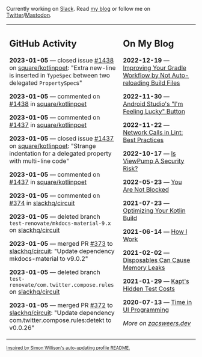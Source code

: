 Currently working on [Slack](https://slack.com/). Read [my blog](https://zacsweers.dev/) or follow me on [Twitter](https://twitter.com/ZacSweers)/[Mastodon](https://hachyderm.io/@ZacSweers).

<table><tr><td valign="top" width="60%">

## GitHub Activity
<!-- githubActivity starts -->
**2023-01-05** — closed issue [#1438](https://github.com/square/kotlinpoet/issues/1438) on [square/kotlinpoet](https://github.com/square/kotlinpoet): "Extra new-line is inserted in `TypeSpec` between two delegated `PropertySpec`s"

**2023-01-05** — commented on [#1438](https://github.com/square/kotlinpoet/issues/1438#issuecomment-1372642971) in [square/kotlinpoet](https://github.com/square/kotlinpoet)

**2023-01-05** — commented on [#1437](https://github.com/square/kotlinpoet/issues/1437#issuecomment-1372623475) in [square/kotlinpoet](https://github.com/square/kotlinpoet)

**2023-01-05** — closed issue [#1437](https://github.com/square/kotlinpoet/issues/1437) on [square/kotlinpoet](https://github.com/square/kotlinpoet): "Strange indentation for a delegated property with multi-line code"

**2023-01-05** — commented on [#1437](https://github.com/square/kotlinpoet/issues/1437#issuecomment-1372616264) in [square/kotlinpoet](https://github.com/square/kotlinpoet)

**2023-01-05** — commented on [#374](https://github.com/slackhq/circuit/pull/374#issuecomment-1372284829) in [slackhq/circuit](https://github.com/slackhq/circuit)

**2023-01-05** — deleted branch `test-renovate/mkdocs-material-9.x` on [slackhq/circuit](https://github.com/slackhq/circuit)

**2023-01-05** — merged PR [#373](https://github.com/slackhq/circuit/pull/373) to [slackhq/circuit](https://github.com/slackhq/circuit): "Update dependency mkdocs-material to v9.0.2"

**2023-01-05** — deleted branch `test-renovate/com.twitter.compose.rules` on [slackhq/circuit](https://github.com/slackhq/circuit)

**2023-01-05** — merged PR [#372](https://github.com/slackhq/circuit/pull/372) to [slackhq/circuit](https://github.com/slackhq/circuit): "Update dependency com.twitter.compose.rules:detekt to v0.0.26"
<!-- githubActivity ends -->
</td><td valign="top" width="40%">

## On My Blog
<!-- blog starts -->
**2022-12-19** — [Improving Your Gradle Workflow by Not Auto-reloading Build Files](https://www.zacsweers.dev/improving-your-workflow-by-not-auto-reloading-build-files/)

**2022-11-30** — [Android Studio's "I'm Feeling Lucky" Button](https://www.zacsweers.dev/android-studios-im-feeling-lucky-button/)

**2022-11-22** — [Network Calls in Lint: Best Practices](https://www.zacsweers.dev/network-calls-in-lint-best-practices/)

**2022-10-17** — [Is ViewPump A Security Risk?](https://www.zacsweers.dev/is-viewpump-a-security-risk/)

**2022-05-23** — [You Are Not Blocked](https://www.zacsweers.dev/you-are-not-blocked/)

**2021-07-23** — [Optimizing Your Kotlin Build](https://www.zacsweers.dev/optimizing-your-kotlin-build/)

**2021-06-14** — [How I Work](https://www.zacsweers.dev/how-i-work/)

**2021-02-02** — [Disposables Can Cause Memory Leaks](https://www.zacsweers.dev/disposables-can-cause-memory-leaks/)

**2021-01-29** — [Kapt's Hidden Test Costs](https://www.zacsweers.dev/kapts-hidden-test-costs/)

**2020-07-13** — [Time in UI Programming](https://www.zacsweers.dev/time-in-ui/)
<!-- blog ends -->
_More on [zacsweers.dev](https://zacsweers.dev/)_
</td></tr></table>

<sub><a href="https://simonwillison.net/2020/Jul/10/self-updating-profile-readme/">Inspired by Simon Willison's auto-updating profile README.</a></sub>